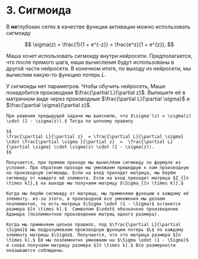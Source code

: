 # 3. Сигмоида

В **не**глубоких сетях в качестве функции активации можно использовать сигмоиду

$$
\sigma(z) = \frac{1}{1 + e^{-z}} = \frac{e^z}{1 + e^{z}},
$$

Маша хочет использовать сигмоиду внутри нейросети. Предполагается, что после прямого шага, наши вычисления будут использованы в другой части нейросети. В конечном итоге, по выходу из нейросети, мы вычислим какую-то функцию потерь $L$. 

У сигмоиды нет параметров. Чтобы обучить нейросеть, Маше понадобится производная $\frac{\partial L}{\partial z}$. Выпишите её в матричном виде через производные $\frac{\partial L}{\partial \sigma}$ и $\frac{\partial \sigma}{\partial z}$.


```{dropdown} Решение
При решении предыдущей задачи мы выяснили, что $\sigma'(z) = \sigma(z) \cdot (1 - \sigma(z)).$ Тогда по цепному правилу 

$$
\frac{\partial L}{\partial z}  = \frac{\partial L}{\partial \sigma} \cdot \frac{\partial \sigma }{\partial z}  =  \frac{\partial L}{\partial \sigma} \cdot \sigma(z) \cdot (1 - \sigma(z)).
$$

Получается, при прямом проходе мы вычисляем сигмоиду по формуле из условия. При обратном проходе мы умножаем пришедшую к нам производную на производную сигмоиды. Если на вход приходит матрица, мы берём сигмоиду от каждого её элемента. Если на вход приходит матрица $Z_{[n \times k]},$ на выходе мы получаем матрицу $\Sigma_{[n \times k]}.$

Когда мы берём сигмоиду от матрицы, мы применяем функцию к каждому её элементу. из-за этого, в производной все умножения мы делаем поэлементно, то есть матрица $\Sigma \odot (1 - \Sigma)$ останется размера $[n \times k].$  Символом $\odot$ обозначено произведение Адамара (поэлементное произведение матриц одного размера).

Когда мы применяем цепное правило, под $\frac{\partial L}{\partial \Sigma}$ мы подразумеваем производную функции потерь $L$ по каждому элементу матрицы $\Sigma$. Получается, что это матрица размера $[n \times k].$ Её мы поэлементно умножаем на $\Sigma \odot (1 - \Sigma)$ и снова получаем матрицу размера $[n \times k].$ Все размерности оказываются соблюдены.
```